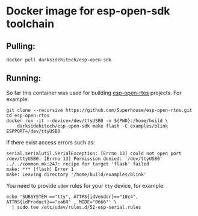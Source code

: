 Docker image for esp-open-sdk toolchain
=========================================


## Pulling:

  ```
  docker pull darksidehitech/esp-open-sdk
  ```

## Running:

So far this container was used for building
[esp-open-rtos](https://github.com/SuperHouse/esp-open-rtos) projects. For example:

  ```
  git clone --recursive https://github.com/Superhouse/esp-open-rtos.git
  cd esp-open-rtos
  docker run -it --device=/dev/ttyUSB0 -v ${PWD}:/home/build \
      darksidehitech/esp-open-sdk make flash -C examples/blink ESPPORT=/dev/ttyUSB0
  ```

If there exist access errors such as:

  ```
  serial.serialutil.SerialException: [Errno 13] could not open port /dev/ttyUSB0: [Errno 13] Permission denied: '/dev/ttyUSB0'
  ../../common.mk:247: recipe for target 'flash' failed
  make: *** [flash] Error 1
  make: Leaving directory '/home/build/examples/blink'
  ```

You need to provide `udev` rules for your `tty` device, for example:

  ```
  echo 'SUBSYSTEM =="tty", ATTRS{idVendor}=="10c4", ATTRS{idProduct}=="ea60" , MODE="0666"' \
    | sudo tee /etc/udev/rules.d/52-esp-serial.rules
  ```
